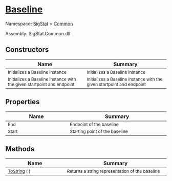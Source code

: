 # [Baseline](./Baseline.md)

Namespace: [SigStat]() > [Common](./README.md)

Assembly: SigStat.Common.dll


## Constructors

| Name | Summary | 
| --- | --- | 
| <sub>Initializes a Baseline instance</sub><img width=200/>  | <sub>Initializes a Baseline instance</sub><img width=200/>  | <br>
| <sub>Initializes a Baseline instance with the given startpoint and endpoint</sub><img width=200/>  | <sub>Initializes a Baseline instance with the given startpoint and endpoint</sub><img width=200/>  | <br>


## Properties

| Name | Summary | 
| --- | --- | 
| <sub>End</sub><img width=200/>  | <sub>Endpoint of the baseline</sub><img width=200/>  | <br>
| <sub>Start</sub><img width=200/>  | <sub>Starting point of the baseline</sub><img width=200/>  | <br>


## Methods

| Name | Summary | 
| --- | --- | 
| <sub>[ToString](./Methods/Baseline-100663332.md) (  )</sub><img width=200/>  | <sub>Returns a string representation of the baseline</sub><img width=200/>  | <br>


